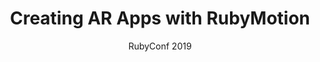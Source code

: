 ---
title: Creating AR Apps with RubyMotion
subtitle: RubyConf 2019
layout: default
modal-id: 3
img: ar_apps_with_rubymotion.png
thumbnail: RubyConf2019.jpg
alt: Do The Work
project-date: November 2019
talk_url: https://youtu.be/9eqjppyV6iY?si=Ny_Kt1uCtQe4pAVU&t=2 
deck_url: https://speakerdeck.com/wndxlori/creating-augmented-reality-apps-with-rubymotion
category: RubyMotion
description: |
  Augmented Reality (AR) is the new cool. But did you know you could write AR apps (and games!) using Ruby(Motion, that is)? Come and escape normal boring reality with us, as we create a native AR app using RubyMotion.
---